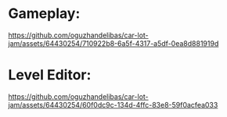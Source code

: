 # Gameplay:
https://github.com/oguzhandelibas/car-lot-jam/assets/64430254/710922b8-6a5f-4317-a5df-0ea8d881919d

# Level Editor:
https://github.com/oguzhandelibas/car-lot-jam/assets/64430254/60f0dc9c-134d-4ffc-83e8-59f0acfea033

